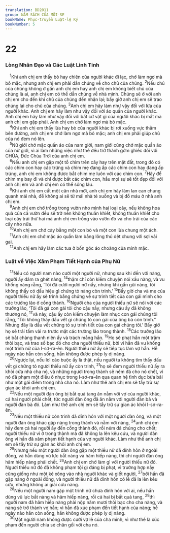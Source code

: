 ```yaml
---
translation: BD2011
group: NĂM SÁCH CỦA MÔI-SE
bookName: Phục-truyền Luật-lệ Ký 
bookNumber: 5
---
```


<div class="title"><h1>22</h1><h3>Lòng Nhân Ðạo và Các Luật Linh Tinh</h3></div>
<span class="verse phu_22_1"> <sup>1</sup>Khi anh chị em thấy bò hay chiên của người khác đi lạc, chớ làm ngơ mà bỏ mặc, nhưng anh chị em phải dẫn chúng về cho chủ của chúng. </span>
<span class="verse phu_22_2"><sup>2</sup>Nếu chủ của chúng không ở gần anh chị em hay anh chị em không biết chủ của chúng là ai, anh chị em có thể dẫn chúng về nhà mình. Chúng sẽ ở với anh chị em cho đến khi chủ của chúng đến nhận lại; bấy giờ anh chị em sẽ trao chúng lại cho chủ của chúng. </span>
<span class="verse phu_22_3"><sup>3</sup>Anh chị em hãy làm như vậy đối với lừa của người khác. Anh chị em hãy làm như vậy đối với áo quần của người khác. Anh chị em hãy làm như vậy đối với bất cứ vật gì của người khác bị mất mà anh chị em gặp phải. Anh chị em chớ làm ngơ mà bỏ mặc.<br/></span>
<span class="verse phu_22_4"> <sup>4</sup>Khi anh chị em thấy lừa hay bò của người khác bị rơi xuống vực thẳm bên đường, anh chị em chớ làm ngơ mà bỏ mặc; anh chị em phải giúp chủ của nó đem nó lên.<br/></span>
<span class="verse phu_22_5"> <sup>5</sup>Nữ giới chớ mặc quần áo của nam giới, nam giới cũng chớ mặc quần áo của nữ giới, vì ai làm những việc như thế đều trở thành gớm ghiếc đối với CHÚA, Ðức Chúa Trời của anh chị em.<br/></span>
<span class="verse phu_22_6"> <sup>6</sup>Nếu anh chị em gặp một tổ chim trên cây hay trên mặt đất, trong đó có các chim con hay các trứng và chim mẹ đang ấp các chim con hay đang ấp trứng, anh chị em không được bắt chim mẹ luôn với các chim con. </span>
<span class="verse phu_22_7"><sup>7</sup>Hãy để chim mẹ bay đi và chỉ được bắt các chim con, hầu mọi sự sẽ tốt đẹp đối với anh chị em và anh chị em có thể sống lâu.<br/></span>
<span class="verse phu_22_8"> <sup>8</sup>Khi anh chị em cất một căn nhà mới, anh chị em hãy làm lan can chung quanh mái nhà, để không ai sẽ từ mái nhà té xuống và bị đổ máu ở nhà anh chị em.<br/></span>
<span class="verse phu_22_9"> <sup>9</sup>Anh chị em chớ trồng trong vườn nho mình hai loại cây, nếu không hoa quả của cả vườn đều sẽ trở nên không thuần khiết, không thuần khiết cho loại cây trái thứ hai mà anh chị em trồng vào vườn đó và cho trái của các cây nho nữa.<br/></span>
<span class="verse phu_22_10"> <sup>10</sup>Anh chị em chớ cày bằng một con bò và một con lừa chung một ách.<br/></span>
<span class="verse phu_22_11"> <sup>11</sup>Anh chị em chớ mặc áo quần làm bằng lông thú dệt chung với sợi vải gai.<br/></span>
<span class="verse phu_22_12"> <sup>12</sup>Anh chị em hãy làm các tua ở bốn góc áo choàng của mình mặc.<br/></span>
<div class="title"><h3>Luật về Việc Xâm Phạm Tiết Hạnh của Phụ Nữ</h3></div>
<span class="verse phu_22_13"> <sup>13</sup>Nếu có người nam nào cưới một người nữ, nhưng sau khi đến với nàng, người ấy đâm ra ghét nàng, </span>
<span class="verse phu_22_14"><sup>14</sup>thậm chí còn kiếm chuyện nói xấu nàng, và vu khống nàng rằng, ‘Tôi đã cưới người nữ nầy, nhưng khi gần gũi nàng, tôi không thấy có dấu hiệu gì chứng tỏ nàng còn trinh.’ </span>
<span class="verse phu_22_15"><sup>15</sup>Bấy giờ cha và mẹ của người thiếu nữ ấy sẽ trình bằng chứng về sự trinh tiết của con gái mình cho các trưởng lão ở cổng thành. </span>
<span class="verse phu_22_16"><sup>16</sup>Người cha của người thiếu nữ sẽ nói với các trưởng lão, ‘Tôi đã gả con gái tôi cho cậu nầy, nhưng cậu ấy đã không thương nó, </span>
<span class="verse phu_22_17"><sup>17</sup>và này, cậu ấy còn kiếm chuyện làm nhục con gái chúng tôi rằng, “Tôi không thấy dấu vết gì chứng tỏ con gái của ông bà còn trinh.” Nhưng đây là dấu vết chứng tỏ sự trinh tiết của con gái chúng tôi.’ Bấy giờ họ sẽ trải tấm vải ra trước mặt các trưởng lão trong thành. </span>
<span class="verse phu_22_18"><sup>18</sup>Các trưởng lão sẽ bắt chàng thanh niên ấy và trách mắng hắn. </span>
<span class="verse phu_22_19"><sup>19</sup>Họ sẽ phạt hắn một trăm thỏi bạc, và trao số bạc đó cho cha người thiếu nữ, bởi vì hắn đã vu khống một trinh nữ của I-sơ-ra-ên. Người thiếu nữ ấy sẽ tiếp tục làm vợ hắn. Hễ ngày nào hắn còn sống, hắn không được phép ly dị nàng.<br/></span>
<span class="verse phu_22_20"> <sup>20</sup>Ngược lại, nếu lời cáo buộc ấy là thật, nếu người ta không tìm thấy dấu vết gì chứng tỏ người thiếu nữ ấy còn trinh, </span>
<span class="verse phu_22_21"><sup>21</sup>họ sẽ đem người thiếu nữ ấy ra khỏi cửa nhà cha nó, và những người trong thành sẽ ném đá cho nó chết, vì nó đã phạm một điều ô nhục trong I-sơ-ra-ên qua quan hệ tình dục bừa bãi như một gái điếm trong nhà cha nó. Làm như thế anh chị em sẽ tẩy trừ sự gian ác khỏi anh chị em.<br/></span>
<span class="verse phu_22_22"> <sup>22</sup>Nếu một người đàn ông bị bắt quả tang ăn nằm với vợ của người khác, cả hai người phải chết, tức người đàn ông đã ăn nằm với người đàn bà và người đàn bà đó. Làm như thế anh chị em sẽ tẩy trừ sự gian ác khỏi I-sơ-ra-ên.<br/></span>
<span class="verse phu_22_23"> <sup>23</sup>Nếu một thiếu nữ còn trinh đã đính hôn với một người đàn ông, và một người đàn ông khác gặp nàng trong thành và nằm với nàng, </span>
<span class="verse phu_22_24"><sup>24</sup>anh chị em hãy đem cả hai người ấy đến cổng thành đó, rồi ném đá chúng cho chết; người thiếu nữ vì ở trong thành mà đã không la lên kêu cứu, và người đàn ông vì hắn đã xâm phạm tiết hạnh của vợ người khác. Làm như thế anh chị em sẽ tẩy trừ sự gian ác khỏi anh chị em.<br/></span>
<span class="verse phu_22_25"> <sup>25</sup>Nhưng nếu một người đàn ông gặp một thiếu nữ đã đính hôn ở ngoài đồng, và hắn dùng vũ lực bắt nàng và hãm hiếp nàng, thì chỉ người đàn ông hãm hiếp nàng phải chết. </span>
<span class="verse phu_22_26"><sup>26</sup>Anh chị em chớ làm gì với người thiếu nữ đó. Người thiếu nữ đó đã không phạm tội gì đáng bị phạt, vì trường hợp nầy cũng giống như một kẻ xông vào nhà người khác và giết người, </span>
<span class="verse phu_22_27"><sup>27</sup>bởi hắn đã gặp nàng ở ngoài đồng, và người thiếu nữ đã đính hôn có lẽ đã la lên kêu cứu, nhưng không ai giải cứu nàng.<br/></span>
<span class="verse phu_22_28"> <sup>28</sup>Nếu một người nam gặp một trinh nữ chưa đính hôn với ai, nếu hắn dùng vũ lực bắt nàng và hãm hiếp nàng, rồi cả hai bị bắt quả tang, </span>
<span class="verse phu_22_29"><sup>29</sup>thì người nam đã hãm hiếp nàng phải nộp năm mươi thỏi bạc cho cha nàng, và nàng sẽ trở thành vợ hắn; vì hắn đã xúc phạm đến tiết hạnh của nàng; hễ ngày nào hắn còn sống, hắn không được phép ly dị nàng.<br/></span>
<span class="verse phu_22_30"> <sup>30</sup>Một người nam không được cưới vợ lẽ của cha mình, vì như thế là xúc phạm đến người chia sẻ chăn gối với cha nó. <br/></span>
